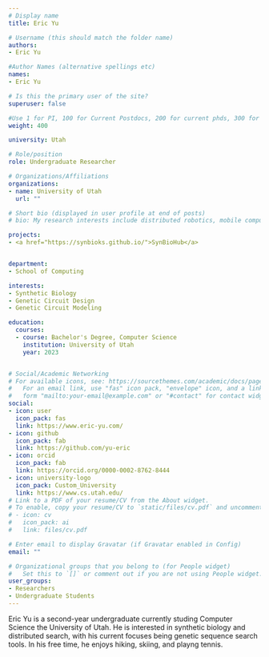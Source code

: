 ```yaml
---
# Display name
title: Eric Yu

# Username (this should match the folder name)
authors:
- Eric Yu

#Author Names (alternative spellings etc)
names:
- Eric Yu

# Is this the primary user of the site?
superuser: false

#Use 1 for PI, 100 for Current Postdocs, 200 for current phds, 300 for current masters, 400 for current undergrads, 800 for alum postdocs, 810 for alum phds, 820 for alum masters, and 830 for alum undergrads
weight: 400

university: Utah

# Role/position
role: Undergraduate Researcher

# Organizations/Affiliations
organizations:
- name: University of Utah
  url: ""

# Short bio (displayed in user profile at end of posts)
# bio: My research interests include distributed robotics, mobile computing and programmable matter.

projects:
- <a href="https://synbioks.github.io/">SynBioHub</a>


department:
- School of Computing

interests:
- Synthetic Biology
- Genetic Circuit Design
- Genetic Circuit Modeling

education:
  courses:
  - course: Bachelor's Degree, Computer Science
    institution: University of Utah
    year: 2023


# Social/Academic Networking
# For available icons, see: https://sourcethemes.com/academic/docs/page-builder/#icons
#   For an email link, use "fas" icon pack, "envelope" icon, and a link in the
#   form "mailto:your-email@example.com" or "#contact" for contact widget.
social:
- icon: user
  icon_pack: fas
  link: https://www.eric-yu.com/
- icon: github
  icon_pack: fab
  link: https://github.com/yu-eric
- icon: orcid
  icon_pack: fab
  link: https://orcid.org/0000-0002-8762-8444
- icon: university-logo
  icon_pack: Custom_University
  link: https://www.cs.utah.edu/
# Link to a PDF of your resume/CV from the About widget.
# To enable, copy your resume/CV to `static/files/cv.pdf` and uncomment the lines below.
# - icon: cv
#   icon_pack: ai
#   link: files/cv.pdf

# Enter email to display Gravatar (if Gravatar enabled in Config)
email: ""

# Organizational groups that you belong to (for People widget)
#   Set this to `[]` or comment out if you are not using People widget.
user_groups:
- Researchers
- Undergraduate Students
---
```



Eric Yu is a second-year undergraduate currently studing Computer Science the University of Utah. He is interested in synthetic biology and distributed search, with his current focuses being genetic sequence search tools. In his free time, he enjoys hiking, skiing, and playng tennis.
